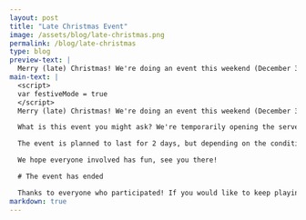 ```yaml
---
layout: post
title: "Late Christmas Event"
image: /assets/blog/late-christmas.png
permalink: /blog/late-christmas
type: blog
preview-text: | 
  Merry (late) Christmas! We're doing an event this weekend (December 30th to 31st)
main-text: | 
  <script>
  var festiveMode = true
  </script>
  Merry (late) Christmas! We're doing an event this weekend (December 30th to 31st)

  What is this event you might ask? We're temporarily opening the server up to the public on the weekend to see how it does. There will be no sign-ups or anything like that required to participate, If you've been thinking introducing some friends to the project this would be a great time to do so!

  The event is planned to last for 2 days, but depending on the conditions might last longer and the server might temporarily re-enter its closed state if no moderators are able to keep an eye on the server at the time. (We will try our best to prevent this though!)

  We hope everyone involved has fun, see you there!

  # The event has ended

  Thanks to everyone who participated! If you would like to keep playing please make an [Invite Request](../joinrequest)!
markdown: true
---
```

